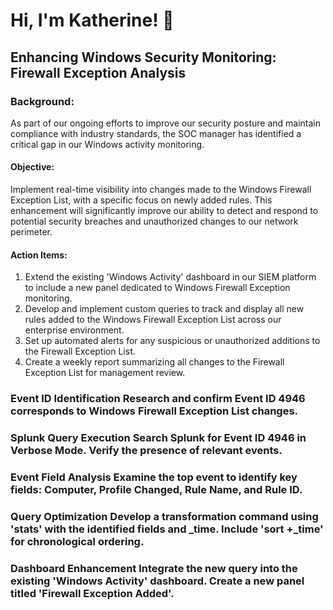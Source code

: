 
# Hi, I'm Katherine! 👋


## Enhancing Windows Security Monitoring: Firewall Exception Analysis





### Background:
As part of our ongoing efforts to improve our security posture and maintain compliance with industry standards, the SOC manager has identified a critical gap in our Windows activity monitoring.

#### Objective:

Implement real-time visibility into changes made to the Windows Firewall Exception List, with a specific focus on newly added rules. This enhancement will significantly improve our ability to detect and respond to potential security breaches and unauthorized changes to our network perimeter.

#### Action Items:
1. Extend the existing 'Windows Activity' dashboard in our SIEM platform to include a new panel dedicated to Windows Firewall Exception monitoring.
2. Develop and implement custom queries to track and display all new rules added to the Windows Firewall Exception List across our enterprise environment.
3. Set up automated alerts for any suspicious or unauthorized additions to the Firewall Exception List.
4. Create a weekly report summarizing all changes to the Firewall Exception List for management review.

### Event ID Identification Research and confirm Event ID 4946 corresponds to Windows Firewall Exception List changes.

### Splunk Query Execution Search Splunk for Event ID 4946 in Verbose Mode. Verify the presence of relevant events.

### Event Field Analysis Examine the top event to identify key fields: Computer, Profile Changed, Rule Name, and Rule ID.

### Query Optimization Develop a transformation command using 'stats' with the identified fields and _time. Include 'sort +_time' for chronological ordering.

### Dashboard Enhancement Integrate the new query into the existing 'Windows Activity' dashboard. Create a new panel titled 'Firewall Exception Added'.